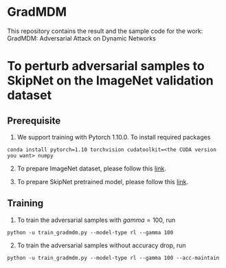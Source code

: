 # GradMDM
This repository contains the result and the sample code for the work:
GradMDM: Adversarial Attack on Dynamic Networks

# To perturb adversarial samples to SkipNet on the ImageNet validation dataset
## Prerequisite 
1. We support training with Pytorch 1.10.0. To install required packages
```
conda install pytorch=1.10 torchvision cudatoolkit=<the CUDA version you want> numpy
```

2. To prepare ImageNet dataset, please follow this [link](https://github.com/facebook/fb.resnet.torch/blob/master/INSTALL.md#download-the-imagenet-dataset).

3. To prepare SkipNet pretrained model, please follow this [link](https://github.com/ucbdrive/skipnet/tree/master/imagenet).

## Training 
1. To train the adversarial samples with $gamma=100$, run
```
python -u train_gradmdm.py --model-type rl --gamma 100
```
2. To train the adversarial samples without accuracy drop, run
```
python -u train_gradmdm.py --model-type rl --gamma 100 --acc-maintain
```
